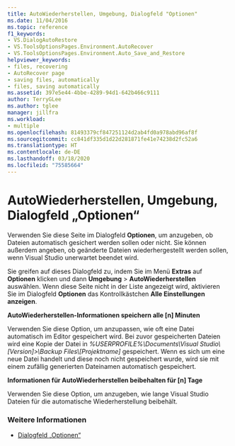 ```yaml
---
title: AutoWiederherstellen, Umgebung, Dialogfeld "Optionen"
ms.date: 11/04/2016
ms.topic: reference
f1_keywords:
- VS.DialogAutoRestore
- VS.ToolsOptionsPages.Environment.AutoRecover
- VS.ToolsOptionsPages.Environment.Auto_Save_and_Restore
helpviewer_keywords:
- files, recovering
- AutoRecover page
- saving files, automatically
- files, saving automatically
ms.assetid: 397e5e44-4bbe-4289-94d1-642b466c9111
author: TerryGLee
ms.author: tglee
manager: jillfra
ms.workload:
- multiple
ms.openlocfilehash: 81493379cf847251124d2ab4fd0a978abd96af8f
ms.sourcegitcommit: cc841df335d1d22d281871fe41e74238d2fc52a6
ms.translationtype: HT
ms.contentlocale: de-DE
ms.lasthandoff: 03/18/2020
ms.locfileid: "75585664"
---
```

# <a name="autorecover-environment-options-dialog-box"></a>AutoWiederherstellen, Umgebung, Dialogfeld „Optionen“

Verwenden Sie diese Seite im Dialogfeld **Optionen**, um anzugeben, ob Dateien automatisch gesichert werden sollen oder nicht. Sie können außerdem angeben, ob geänderte Dateien wiederhergestellt werden sollen, wenn Visual Studio unerwartet beendet wird.

Sie greifen auf dieses Dialogfeld zu, indem Sie im Menü **Extras** auf **Optionen** klicken und dann **Umgebung** > **AutoWiederherstellen** auswählen. Wenn diese Seite nicht in der Liste angezeigt wird, aktivieren Sie im Dialogfeld **Optionen** das Kontrollkästchen **Alle Einstellungen anzeigen**.

**AutoWiederherstellen-Informationen speichern alle [n] Minuten**

Verwenden Sie diese Option, um anzupassen, wie oft eine Datei automatisch im Editor gespeichert wird. Bei zuvor gespeicherten Dateien wird eine Kopie der Datei in *%USERPROFILE%\Documents\Visual Studio\\[Version]>\Backup Files\\[Projektname]* gespeichert. Wenn es sich um eine neue Datei handelt und diese noch nicht gespeichert wurde, wird sie mit einem zufällig generierten Dateinamen automatisch gespeichert.

**Informationen für AutoWiederherstellen beibehalten für [n] Tage**

Verwenden Sie diese Option, um anzugeben, wie lange Visual Studio Dateien für die automatische Wiederherstellung beibehält.

### <a name="see-also"></a>Weitere Informationen

- [Dialogfeld „Optionen“](../../ide/reference/options-dialog-box-visual-studio.md)
